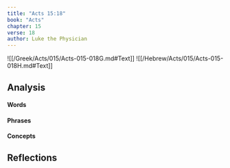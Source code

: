 ```yaml
---
title: "Acts 15:18"
book: "Acts"
chapter: 15
verse: 18
author: Luke the Physician
---
```

![[/Greek/Acts/015/Acts-015-018G.md#Text]]
![[/Hebrew/Acts/015/Acts-015-018H.md#Text]]

## Analysis

#### Words

#### Phrases

#### Concepts

## Reflections
